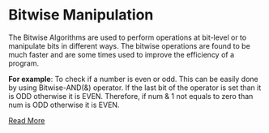 # Bitwise Manipulation

The Bitwise Algorithms are used to perform operations at bit-level or to manipulate bits in different ways. The bitwise operations are found to be much faster and are some times used to improve the efficiency of a program.

**For example**: To check if a number is even or odd. This can be easily done by using Bitwise-AND(&) operator. If the last bit of the operator is set than it is ODD otherwise it is EVEN. Therefore, if num & 1 not equals to zero than num is ODD otherwise it is EVEN.

[Read More](https://www.geeksforgeeks.org/bitwise-algorithms/)